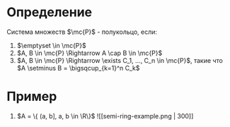 # Определение
Система множеств $\mc{P}$ - полукольцо, если:
1. $\emptyset \in \mc{P}$
2. $A, B \in \mc{P} \Rightarrow A \cap B \in \mc{P}$
3. $A, B \in \mc{P} \Rightarrow \exists C_1, ..., C_n \in \mc{P}$, такие что $A \setminus B = \bigsqcup_{k=1}^n C_k$

# Пример
1. $A = \{ (a, b], a, b \in \R\}$ 
![[semi-ring-example.png | 300]]